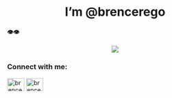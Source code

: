 <h1 align=center>I’m @brencerego</h1>

#### 👁️👁️
<div align="center">
  <img src="https://profile-counter.glitch.me/brencerego/count.svg?"  />
</div>

###
<h3 align="left">Connect with me:</h3>
<p align="left">
<a href="https://linkedin.com/in/brencerego" target="blank"><img align="center" src="https://raw.githubusercontent.com/rahuldkjain/github-profile-readme-generator/master/src/images/icons/Social/linked-in-alt.svg" alt="brencerego" height="30" width="40" /></a>
<a href="https://instagram.com/brencerego" target="blank"><img align="center" src="https://raw.githubusercontent.com/rahuldkjain/github-profile-readme-generator/master/src/images/icons/Social/instagram.svg" alt="brencerego" height="30" width="40" /></a>
</p>
